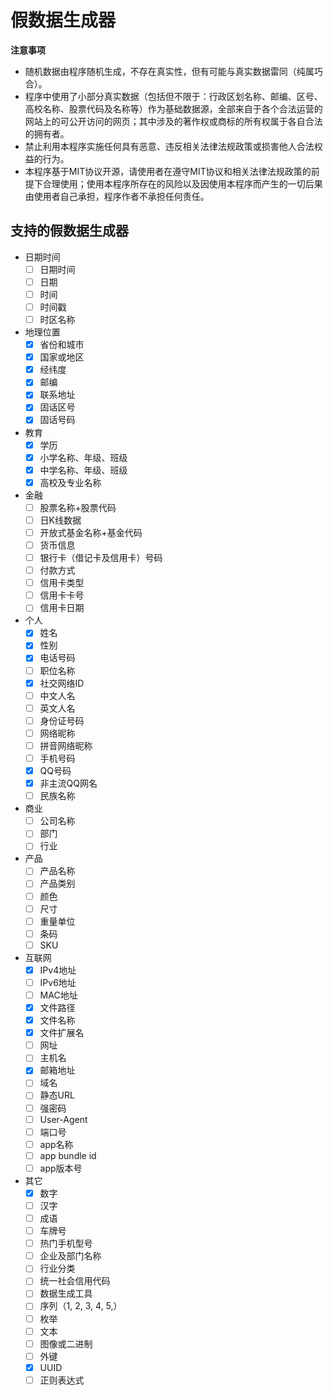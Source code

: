 # 假数据生成器

**注意事项**

- 随机数据由程序随机生成，不存在真实性，但有可能与真实数据雷同（纯属巧合）。
- 程序中使用了小部分真实数据（包括但不限于：行政区划名称、邮编、区号、高校名称、股票代码及名称等）作为基础数据源，全部来自于各个合法运营的网站上的可公开访问的网页；其中涉及的著作权或商标的所有权属于各自合法的拥有者。
- 禁止利用本程序实施任何具有恶意、违反相关法律法规政策或损害他人合法权益的行为。
- 本程序基于MIT协议开源，请使用者在遵守MIT协议和相关法律法规政策的前提下合理使用；使用本程序所存在的风险以及因使用本程序而产生的一切后果由使用者自己承担，程序作者不承担任何责任。

## 支持的假数据生成器

- 日期时间
  - [ ] 日期时间
  - [ ] 日期
  - [ ] 时间
  - [ ] 时间戳
  - [ ] 时区名称
- 地理位置
  - [x] 省份和城市
  - [x] 国家或地区
  - [x] 经纬度
  - [x] 邮编
  - [x] 联系地址
  - [x] 固话区号
  - [x] 固话号码
- 教育
  - [x] 学历
  - [x] 小学名称、年级、班级
  - [x] 中学名称、年级、班级
  - [x] 高校及专业名称
- 金融
  - [ ] 股票名称+股票代码
  - [ ] 日K线数据
  - [ ] 开放式基金名称+基金代码
  - [ ] 货币信息
  - [ ] 银行卡（借记卡及信用卡）号码
  - [ ] 付款方式
  - [ ] 信用卡类型
  - [ ] 信用卡卡号
  - [ ] 信用卡日期
- 个人
  - [x] 姓名
  - [x] 性别
  - [x] 电话号码
  - [ ] 职位名称
  - [x] 社交网络ID
  - [ ] 中文人名
  - [ ] 英文人名
  - [ ] 身份证号码
  - [ ] 网络昵称
  - [ ] 拼音网络昵称
  - [ ] 手机号码
  - [x] QQ号码
  - [x] 非主流QQ网名
  - [ ] 民族名称
- 商业
  - [ ] 公司名称
  - [ ] 部门
  - [ ] 行业
- 产品
  - [ ] 产品名称
  - [ ] 产品类别
  - [ ] 颜色
  - [ ] 尺寸
  - [ ] 重量单位
  - [ ] 条码
  - [ ] SKU
- 互联网
  - [x] IPv4地址
  - [ ] IPv6地址
  - [ ] MAC地址
  - [x] 文件路径
  - [x] 文件名称
  - [x] 文件扩展名
  - [ ] 网址
  - [ ] 主机名
  - [x] 邮箱地址
  - [ ] 域名
  - [ ] 静态URL
  - [ ] 强密码
  - [ ] User-Agent
  - [ ] 端口号
  - [ ] app名称
  - [ ] app bundle id
  - [ ] app版本号
- 其它
  - [x] 数字
  - [ ] 汉字
  - [ ] 成语
  - [ ] 车牌号
  - [ ] 热门手机型号
  - [ ] 企业及部门名称
  - [ ] 行业分类
  - [ ] 统一社会信用代码
  - [ ] 数据生成工具
  - [ ] 序列（1, 2, 3, 4, 5,）
  - [ ] 枚举
  - [ ] 文本
  - [ ] 图像或二进制
  - [ ] 外键
  - [x] UUID
  - [ ] 正则表达式
